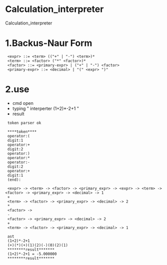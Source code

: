 # Calculation_interpreter
Calculation_interpreter

# 1.Backus-Naur Form
```
 <expr> ::= <term> (("+" | "-") <term>)*
 <term> ::= <factor> ("*" <factor>)*
 <factor> ::= <primary-expr> | ("+" | "-") <factor>
 <primary-expr> ::= <decimal> | "(" <expr> ")"
```
# 2.use 
 
- cmd open
- typing " interperter (1+2)*-2+1 "
- result
```
 token parser ok

 ****token****
 operator:(
 digit:1
 operator:+
 digit:2
 operator:)
 operator:*
 operator:-
 digit:2
 operator:+
 digit:1
 (end):

 <expr> -> <term> -> <factor> -> <primary_expr> -> <expr> -> <term> -> <factor> -> <primary_expr> -> <decimal> -> 1
 +
 <term> -> <factor> -> <primary_expr> -> <decimal> -> 2
 *
 <factor> ->
 -
 <factor> -> <primary_expr> -> <decimal> -> 2
 +
 <term> -> <factor> -> <primary_expr> -> <decimal> -> 1

 ast
 (1+2)*-2+1
 (+)(*)(+)(1)(2)(-)(0)(2)(1)
 ********result*******
 (1+2)*-2+1 = -5.000000
 ********result*******
```

